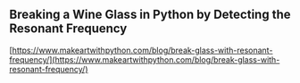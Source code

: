 ## Breaking a Wine Glass in Python by Detecting the Resonant Frequency
  
  [https://www.makeartwithpython.com/blog/break-glass-with-resonant-frequency/](https://www.makeartwithpython.com/blog/break-glass-with-resonant-frequency/)